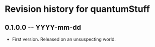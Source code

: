 # Revision history for quantumStuff

## 0.1.0.0 -- YYYY-mm-dd

* First version. Released on an unsuspecting world.
